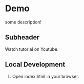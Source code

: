 # Demo

some description!

## Subheader

Watch tutorial on Youtube.

## Local Development

1. Open index.html in your browser.
